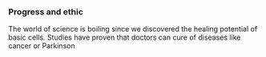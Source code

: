 ### Progress and ethic
The world of science is boiling since we discovered the healing potential of basic cells. Studies have proven that doctors can cure of diseases like cancer or Parkinson 